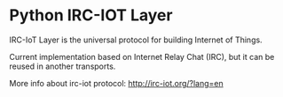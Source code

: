 # Python IRC-IOT Layer
IRC-IoT Layer is the universal protocol for building Internet of Things.

Current implementation based on Internet Relay Chat (IRC), but it can be reused 
in another transports.

More info about irc-iot protocol: http://irc-iot.org/?lang=en